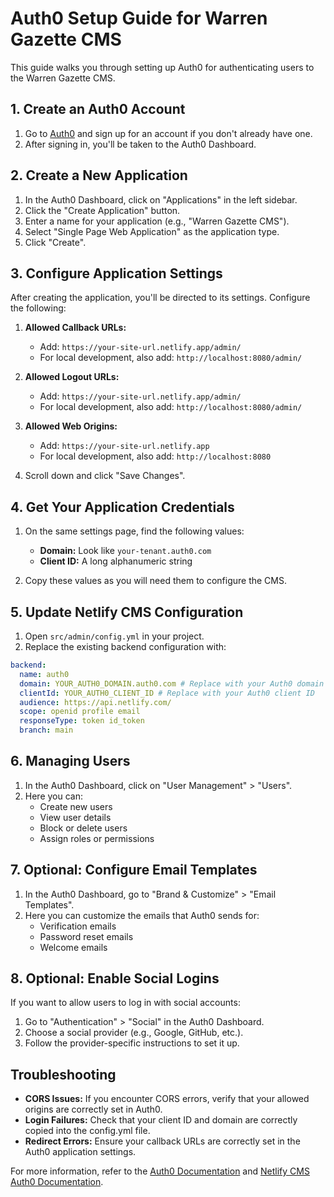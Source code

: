# Auth0 Setup Guide for Warren Gazette CMS

This guide walks you through setting up Auth0 for authenticating users to the Warren Gazette CMS.

## 1. Create an Auth0 Account

1. Go to [Auth0](https://auth0.com/) and sign up for an account if you don't already have one.
2. After signing in, you'll be taken to the Auth0 Dashboard.

## 2. Create a New Application

1. In the Auth0 Dashboard, click on "Applications" in the left sidebar.
2. Click the "Create Application" button.
3. Enter a name for your application (e.g., "Warren Gazette CMS").
4. Select "Single Page Web Application" as the application type.
5. Click "Create".

## 3. Configure Application Settings

After creating the application, you'll be directed to its settings. Configure the following:

1. **Allowed Callback URLs:**
   - Add: `https://your-site-url.netlify.app/admin/`
   - For local development, also add: `http://localhost:8080/admin/`

2. **Allowed Logout URLs:**
   - Add: `https://your-site-url.netlify.app/admin/`
   - For local development, also add: `http://localhost:8080/admin/`

3. **Allowed Web Origins:**
   - Add: `https://your-site-url.netlify.app`
   - For local development, also add: `http://localhost:8080`

4. Scroll down and click "Save Changes".

## 4. Get Your Application Credentials

1. On the same settings page, find the following values:
   - **Domain:** Look like `your-tenant.auth0.com`
   - **Client ID:** A long alphanumeric string

2. Copy these values as you will need them to configure the CMS.

## 5. Update Netlify CMS Configuration

1. Open `src/admin/config.yml` in your project.
2. Replace the existing backend configuration with:

```yaml
backend:
  name: auth0
  domain: YOUR_AUTH0_DOMAIN.auth0.com # Replace with your Auth0 domain
  clientId: YOUR_AUTH0_CLIENT_ID # Replace with your Auth0 client ID
  audience: https://api.netlify.com/
  scope: openid profile email
  responseType: token id_token
  branch: main
```

## 6. Managing Users

1. In the Auth0 Dashboard, click on "User Management" > "Users".
2. Here you can:
   - Create new users
   - View user details
   - Block or delete users
   - Assign roles or permissions

## 7. Optional: Configure Email Templates

1. In the Auth0 Dashboard, go to "Brand & Customize" > "Email Templates".
2. Here you can customize the emails that Auth0 sends for:
   - Verification emails
   - Password reset emails
   - Welcome emails

## 8. Optional: Enable Social Logins

If you want to allow users to log in with social accounts:

1. Go to "Authentication" > "Social" in the Auth0 Dashboard.
2. Choose a social provider (e.g., Google, GitHub, etc.).
3. Follow the provider-specific instructions to set it up.

## Troubleshooting

- **CORS Issues:** If you encounter CORS errors, verify that your allowed origins are correctly set in Auth0.
- **Login Failures:** Check that your client ID and domain are correctly copied into the config.yml file.
- **Redirect Errors:** Ensure your callback URLs are correctly set in the Auth0 application settings.

For more information, refer to the [Auth0 Documentation](https://auth0.com/docs/) and [Netlify CMS Auth0 Documentation](https://www.netlifycms.org/docs/authentication-backends/#auth0).
